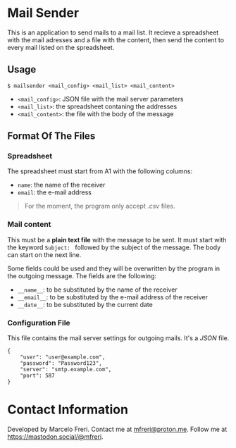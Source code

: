 # Mail Sender

This is an application to send mails to a mail list. It recieve a spreadsheet
with the mail adresses and a file with the content, then send the content to
every mail listed on the spreadsheet.


## Usage

```
$ mailsender <mail_config> <mail_list> <mail_content>
```

* `<mail_config>`: JSON file with the mail server parameters
* `<mail_list>`: the spreadsheet contaning the addresses
* `<mail_content>`: the file with the body of the message


## Format Of The Files

### Spreadsheet

The spreadsheet must start from A1 with the following columns:

* `name`: the name of the receiver
* `email`: the e-mail address

> For the moment, the program only accept *.csv* files.


### Mail content

This must be a **plain text file** with the message to be sent. It must start
with the keyword `Subject: ` followed by the subject of the message. The body
can start on the next line.

Some fields could be used and they will be overwritten by the program in the
outgoing message. The fields are the following:

* `__name__`: to be substituted by the name of the receiver
* `__email__`: to be substituted by the e-mail address of the receiver
* `__date__`: to be substituted by the current date


### Configuration File

This file contains the mail server settings for outgoing mails. It's a *JSON*
file.

```
{
	"user": "user@example.com",
	"password": "Password123",
	"server": "smtp.example.com",
	"port": 587
}
```

# Contact Information

Developed by Marcelo Freri. Contact me at mfreri@proton.me. Follow me at https://mastodon.social/@mfreri.

